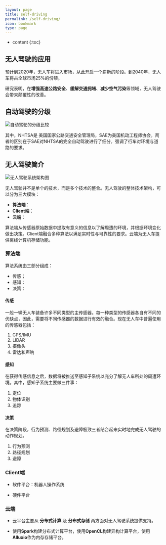```yaml
---
layout: page
title: self-driving
permalink: /self-driving/
icon: bookmark
type: page
---
```


* content
{:toc}

## 无人驾驶的应用

预计到2020年，无人车将进入市场，从此开启一个崭新的阶段。到2040年，无人车将占全球市场25%的份额。

研究表明，在**增强高速公路安全**、**缓解交通拥堵**、**减少空气污染**等领域，无人驾驶会带来颠覆性的改善。
<!--
更多介绍： [无人驾驶的应用](https://note.youdao.com/)
-->

## 自动驾驶的分级
![自动驾驶的分级比较](http://p5ocy6pck.bkt.clouddn.com/%E8%87%AA%E5%8A%A8%E9%A9%BE%E9%A9%B6%E7%9A%84%E5%88%86%E7%BA%A7%E6%AF%94%E8%BE%83.jpg)

其中，NHTSA是 美国国家公路交通安全管理局，SAE为美国机动工程师协会，两者的区别在于SAE对NHTSA的完全自动驾驶进行了细分，强调了行车对环境与道路的要求。

<!--
更多介绍： [自动驾驶的分级](https://note.youdao.com/)
## 推荐学习顺序

学习无人驾驶得有个步骤, 下面大家就能按照自己所需, 来探索这个网站. 图中请找到 "Start", 然后依次沿着箭头, 看看有没有不了解/没学过的地方, 接着, 就能在底下的链接中找到对应的链接去往合适自己的地方.
-->



## 无人驾驶简介

![无人驾驶系统架构图](http://p5ocy6pck.bkt.clouddn.com/%E6%97%A0%E4%BA%BA%E9%A9%BE%E9%A9%B6%E7%B3%BB%E7%BB%9F%E6%9E%B6%E6%9E%84%E5%9B%BEcn.jpg)

无人驾驶并不是单个的技术，而是多个技术的整合。无人驾驶的整体技术架构，可以分为三大模块：
- **算法端**：
- **Client端**：
- **云端**：

算法端从传感器原始数据中提取有意义的信息以了解周遭的环境，并根据环境变化做出决策。Client端融合多种算法以满足实时性与可靠性的要求。云端为无人车提供离线计算机存储功能。

### 算法端
算法系统由三部分组成：
- 传感；
- 感知：
- 决策：
#### 传感
一般一辆无人车装备许多不同类型的主传感器。每一种类型的传感器各自有不同的优缺点，因此，需要将不同传感器的数据进行有效的融合。现在无人车中普遍使用的传感器包括：
1. GPS/IMU
2. LIDAR
3. 摄像头
4. 雷达和声呐

#### 感知
在获得传感信息之后，数据将被推送至感知子系统以充分了解无人车所处的周遭环境。其中，感知子系统主要做三件事：
1. 定位
2. 物体识别
3. 追踪

#### 决策
在决策阶段，行为预测、路径规划及避障极致三者结合起来实时地完成无人驾驶的动作规划。
1. 行为预测
2. 路径规划
3. 避障

### Client端

- 软件平台：机器人操作系统

-  硬件平台

### 云端
- 云平台主要从 **分布式计算** 及 **分布式存储** 两方面对无人驾驶系统提供支持。

- 使用**Spark**构建分布式计算平台，使用**OpenCL**构建异构计算平台，使用**Alluxio**作为内存存储平台。
